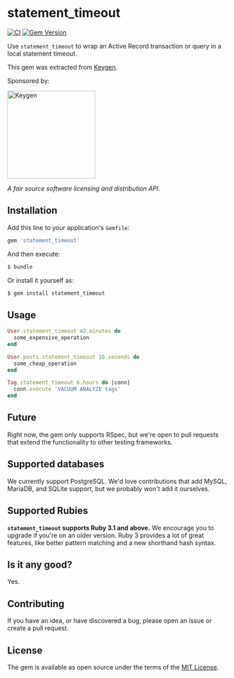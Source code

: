 # statement_timeout

[![CI](https://github.com/keygen-sh/statement_timeout/actions/workflows/test.yml/badge.svg)](https://github.com/keygen-sh/statement_timeout/actions)
[![Gem Version](https://badge.fury.io/rb/statement_timeout.svg)](https://badge.fury.io/rb/statement_timeout)

Use `statement_timeout` to wrap an Active Record transaction or query in a
local statement timeout.

This gem was extracted from [Keygen](https://keygen.sh).

Sponsored by:

<a href="https://keygen.sh?ref=statement_timeout">
  <div>
    <img src="https://keygen.sh/images/logo-pill.png" width="200" alt="Keygen">
  </div>
</a>

_A fair source software licensing and distribution API._

## Installation

Add this line to your application's `Gemfile`:

```ruby
gem 'statement_timeout'
```

And then execute:

```bash
$ bundle
```

Or install it yourself as:

```bash
$ gem install statement_timeout
```

## Usage

```ruby
User.statement_timeout 42.minutes do
  some_expensive_operation
end

User.posts.statement_timeout 10.seconds do
  some_cheap_operation
end

Tag.statement_timeout 6.hours do |conn|
  conn.execute 'VACUUM ANALYZE tags'
end
```

## Future

Right now, the gem only supports RSpec, but we're open to pull requests that
extend the functionality to other testing frameworks.

## Supported databases

We currently support PostgreSQL. We'd love contributions that add MySQL,
MariaDB, and SQLite support, but we probably won't add it ourselves.

## Supported Rubies

**`statement_timeout` supports Ruby 3.1 and above.** We encourage you to upgrade
if you're on an older version. Ruby 3 provides a lot of great features, like
better pattern matching and a new shorthand hash syntax.

## Is it any good?

Yes.

## Contributing

If you have an idea, or have discovered a bug, please open an issue or create a
pull request.

## License

The gem is available as open source under the terms of the [MIT License](https://opensource.org/licenses/MIT).
